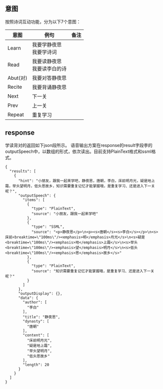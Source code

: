 
## 意图
按照诗词互动功能，分为以下7个意图：

意图  | 例句  |  备注
--|---|--
Learn  |  我要学静夜思<br>我要学诗词 |
Read  | 我要读静夜思<br>我要读李白的诗  |
Abut(对)  | 我要对答静夜思  |
Recite  | 我要背诵静夜思  |
Next  | 下一关  |
Prev  |  上一关 |
Repeat  | 重复学习  |

## response

学读背对的返回如下json段所示。
语音输出方案在response的result字段李的outputSpeech中，以数组的形式，依次读出。目前支持PlainText格式和ssml格式。

```
{
  "results": [
    {
      "hint": "小朋友，跟我一起来学吧，静夜思，唐朝，李白，床前明月光，疑是地上霜，举头望明月，低头思故乡，知识需要重复记忆才能掌握哦，是重复学习、还是进入下一关呢？",
      "outputSpeech": {
        "items": [
          {
            "type": "PlainText",
            "source": "小朋友，跟我一起来学吧"
          },
          {
            "type": "SSML",
            "source": "<p>静夜思</p>\n<p><s>唐朝</s><s>李白</s></p>\n<s>床前<breaktime=\"100ms\"/><emphasis>明</emphasis>月光</s>\n<s>疑是<breaktime=\"100ms\"/><emphasis>地</emphasis>上霜</s>\n<s>举头<breaktime=\"100ms\"/><emphasis>望</emphasis>明月</s>\n<s>低头<breaktime=\"100ms\"/><emphasis>思</emphasis>故乡</s>"
          },
          {
            "type": "PlainText",
            "source": "知识需要重复记忆才能掌握哦，是重复学习、还是进入下一关呢？"
          }
        ]
      },
      "outputDisplay": {},
      "data": {
        "author": [
          "李白"
        ],
        "title": "静夜思",
        "dynasty": [
          "唐朝"
        ],
        "content": [
          "床前明月光",
          "疑是地上霜",
          "举头望明月",
          "低头思故乡"
        ],
        "length": 20
      }
    }
  ]
}
```
